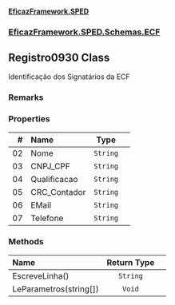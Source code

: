 #### [EficazFramework.SPED](EficazFrameworkSPED.md 'EficazFramework SPED')
### [EficazFramework.SPED.Schemas.ECF](EficazFramework.SPED.Schemas.ECF.md 'EficazFramework.SPED.Schemas.ECF')

## Registro0930 Class

Identificação dos Signatários da ECF

### Remarks
### Properties

| # | Name | Type | |
| ---: | :--- | :---: | :--- |
| 02 | Nome | `String` |  |
| 03 | CNPJ_CPF | `String` |  |
| 04 | Qualificacao | `String` |  |
| 05 | CRC_Contador | `String` |  |
| 06 | EMail | `String` |  |
| 07 | Telefone | `String` |  |
### Methods

| Name | Return Type | |
| :--- | :---: | :--- |
| EscreveLinha() | `String` |  |
| LeParametros(string[]) | `Void` |  |
